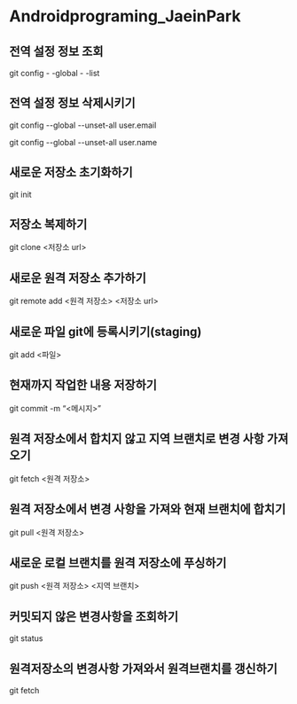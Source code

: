 # Androidprograming_JaeinPark

## 전역 설정 정보 조회
git config - -global - -list

## 전역 설정 정보 삭제시키기
git config --global --unset-all user.email

git config --global --unset-all user.name

## 새로운 저장소 초기화하기
git init

## 저장소 복제하기
git clone <저장소 url>

## 새로운 원격 저장소 추가하기
git remote add <원격 저장소> <저장소 url>

## 새로운 파일 git에 등록시키기(staging)
git add <파일>

## 현재까지 작업한 내용 저장하기
git commit -m “<메시지>”

## 원격 저장소에서 합치지 않고 지역 브랜치로 변경 사항 가져오기
git fetch <원격 저장소>

## 원격 저장소에서 변경 사항을 가져와 현재 브랜치에 합치기
git pull <원격 저장소>

## 새로운 로컬 브랜치를 원격 저장소에 푸싱하기
git push <원격 저장소> <지역 브랜치>

## 커밋되지 않은 변경사항을 조회하기
git status

## 원격저장소의 변경사항 가져와서 원격브랜치를 갱신하기
git fetch
